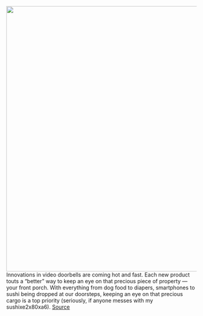 <img src='https://cdn.vox-cdn.com/thumbor/SWiQJTAZAyHcB21B3Z_Llyj59zk=/0x0:2040x1360/1200x675/filters:focal(772x650:1098x976)/cdn.vox-cdn.com/uploads/chorus_image/image/70524951/jtuohy_220209_5016_0011.0.jpg' width='700px' /><br/>
Innovations in video doorbells are coming hot and fast. Each new product touts a “better” way to keep an eye on that precious piece of property — your front porch. With everything from dog food to diapers, smartphones to sushi being dropped at our doorsteps, keeping an eye on that precious cargo is a top priority (seriously, if anyone messes with my sushixe2x80xa6).
<a href='https://www.theverge.com/22939350/eufy-dual-video-doorbell-review-price-release-date'> Source <a/>